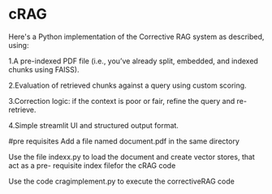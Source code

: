 # cRAG
Here's a Python implementation of the Corrective RAG system as described, using:

1.A pre-indexed PDF file (i.e., you’ve already split, embedded, and indexed chunks using FAISS).

2.Evaluation of retrieved chunks against a query using custom scoring.

3.Correction logic: if the context is poor or fair, refine the query and re-retrieve.

4.Simple streamlit UI and structured output format.

#pre requisites
Add a file named document.pdf in the same directory

Use the file indexx.py to load the document and create vector stores, that act as a pre- requisite index filefor the cRAG code

Use the code cragimplement.py to execute the correctiveRAG code
